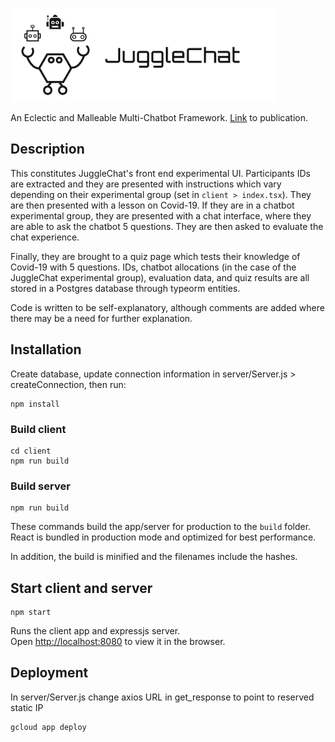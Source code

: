 ![JuggleChat](https://github.com/aaronbriel/jugglechat-experiment/blob/master/logo.png?raw=true)

An Eclectic and Malleable Multi-Chatbot Framework. [Link](http://doi.org/10.1002/cae.22449) to publication.

## Description

This constitutes JuggleChat's front end experimental UI. Participants IDs are extracted and they are presented with instructions which vary depending on their experimental group (set in `client > index.tsx`). They are then presented with a lesson on Covid-19. If they are in a chatbot experimental group, they are presented with a chat interface, where they are able to ask the chatbot 5 questions. They are then asked to evaluate the chat experience.

Finally, they are brought to a quiz page which tests their knowledge of Covid-19 with 5 questions. IDs, chatbot allocations (in the case of the JuggleChat experimental group), evaluation data, and quiz results are all stored in a Postgres database through typeorm entities.

Code is written to be self-explanatory, although comments are added where there may be a need for further explanation.

## Installation

Create database, update connection information in server/Server.js > createConnection, then run:

    npm install

###  Build client

    cd client
    npm run build

### Build server

    npm run build

These commands build the app/server for production to the `build` folder. React is bundled in production mode and optimized for best performance.

In addition, the build is minified and the filenames include the hashes.

## Start client and server

    npm start

Runs the client app and expressjs server.\
Open [http://localhost:8080](http://localhost:8080) to view it in the browser.

## Deployment

In server/Server.js change axios URL in get_response to point to reserved static IP

    gcloud app deploy
